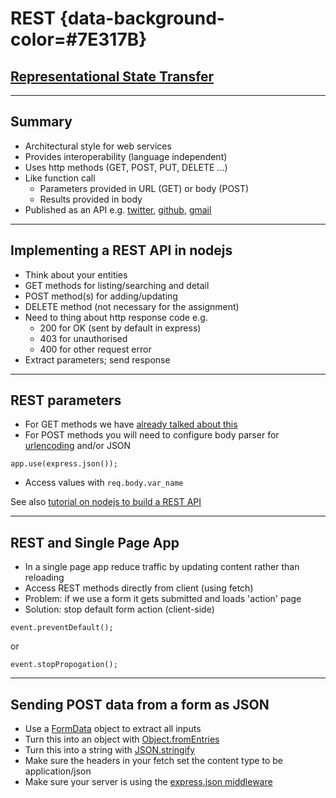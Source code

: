 # REST {data-background-color=#7E317B}

## [Representational State Transfer](https://en.wikipedia.org/wiki/Representational_state_transfer)

---

## Summary

- Architectural style for web services
- Provides interoperability (language independent)
- Uses http methods (GET, POST, PUT, DELETE ...)
- Like function call
  - Parameters provided in URL (GET) or body (POST) 
  - Results provided in body
- Published as an API e.g. [twitter](https://developer.twitter.com/en/docs/api-reference-index), [github](https://developer.github.com/v3/), [gmail](https://developers.google.com/gmail/api/v1/reference/)

---

## Implementing a REST API in nodejs

- Think about your entities
- GET methods for listing/searching and detail
- POST method(s) for adding/updating
- DELETE method (not necessary for the assignment)
- Need to thing about http response code e.g.
  - 200 for OK (sent by default in express)
  - 403 for unauthorised
  - 400 for other request error
- Extract parameters; send response

---

## REST parameters

- For GET methods we have [already talked about this](https://github.com/stevenaeola/progblack_lectures/blob/main/js_intro_node/README.md)
- For POST methods you will need to configure body parser for [urlencoding](https://github.com/stevenaeola/proglabs_js/tree/master/node_routing) and/or JSON

```
app.use(express.json());
```

- Access values with `req.body.var_name`

See also [tutorial on nodejs to build a REST API](https://codeburst.io/node-js-by-example-part-1-668376cd4f96)

---

## REST and Single Page App

- In a single page app reduce traffic by updating content rather than reloading
- Access REST methods directly from client (using fetch)
- Problem: if we use a form it gets submitted and loads 'action' page
- Solution: stop default form action (client-side)
```
event.preventDefault();
```

or

```
event.stopPropogation();
```

---

## Sending POST data from a form as JSON

- Use a [FormData](https://developer.mozilla.org/en-US/docs/Web/API/FormData) object to extract all inputs
- Turn this into an object with [Object.fromEntries](https://developer.mozilla.org/en-US/docs/Web/JavaScript/Reference/Global_Objects/Object/fromEntries)
- Turn this into a string with [JSON.stringify](https://developer.mozilla.org/en-US/docs/Web/JavaScript/Reference/Global_Objects/JSON/stringify)
- Make sure the headers in your fetch set the content type to be application/json
- Make sure your server is using the [express.json middleware](https://expressjs.com/en/api.html#express.json)
